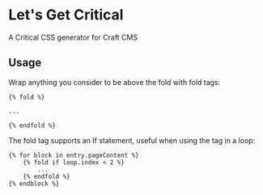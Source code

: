 # Let's Get Critical
A Critical CSS generator for Craft CMS

## Usage

Wrap anything you consider to be above the fold with fold tags:

```twig
{% fold %}

...

{% endfold %}
```

The fold tag supports an If statement, useful when using the tag in a loop:

```twig
{% for block in entry.pageContent %}
    {% fold if loop.index < 2 %}
        ...
    {% endfold %}
{% endblock %}
```